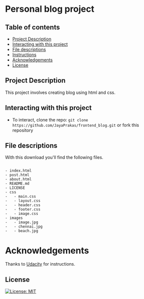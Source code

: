 # Personal blog project

## Table of contents

- [Project Description](#Project-Description)
- [Interacting with this project](#Interacting-with-this-project)
- [File descriptions](#File-descriptions)
- [Instructions](#Instructions)
- [Acknowledgements](#Acknowledgements)
- [License](#License)

## Project Description

 This project involves creating blog using html and css.

## Interacting with this project

- To interact, clone the repo: `git clone https://github.com/JayaPrakas/frontend_blog.git` or fork this repository

## File descriptions

With this download you'll find the following files.

```text
    
- index.html
- post.html
- about.html 
- README.md
- LICENSE
- css
-   - main.css
-   - layout.css
-   - header.css
-   - footer.css
-   - image.css
- images
-   - image.jpg
-   - chennai.jpg
-   - beach.jpg

```

# Acknowledgements

Thanks to [Udacity](https://www.udacity.com/) for instructions.


## License

[![License: MIT](https://img.shields.io/badge/License-MIT-yellow.svg)](https://opensource.org/licenses/MIT)
